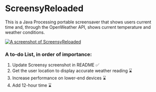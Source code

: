 # ScreensyReloaded
This is a Java Processing portable screensaver that shows users current time and, through the OpenWeather API, shows current temperature and weather conditions.


<a href="https://ibb.co/h8QHXY1"><img src="https://i.ibb.co/nkdf3P8/Screenshot-2022-06-03-080828.png" alt="A screenshot of ScreensyReloaded"></a>

### A to-do List, in order of importance:
1. Update Screensy screenshot in README ✅
2. Get the user location to display accurate weather reading ⌛️
3. Increase performance on lower-end devices ⌛️
4. Add 12-hour time ⌛️
